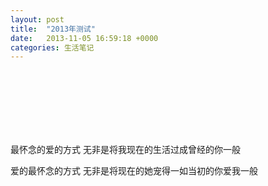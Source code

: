 ```yaml
---
layout: post
title:  "2013年测试"
date:   2013-11-05 16:59:18 +0000
categories: 生活笔记
---
```


<br />
<br /><br /><br /><br /><br />

 
最怀念的爱的方式 无非是将我现在的生活过成曾经的你一般


爱的最怀念的方式 无非是将现在的她宠得一如当初的你爱我一般






